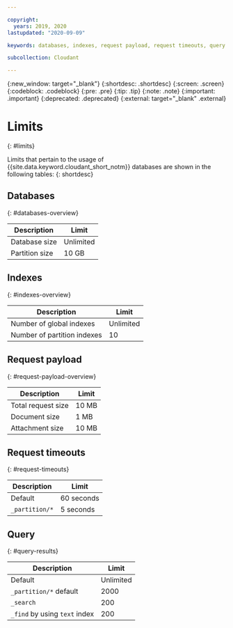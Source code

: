 ```yaml
---

copyright:
  years: 2019, 2020
lastupdated: "2020-09-09"

keywords: databases, indexes, request payload, request timeouts, query

subcollection: Cloudant

---
```


{:new_window: target="_blank"}
{:shortdesc: .shortdesc}
{:screen: .screen}
{:codeblock: .codeblock}
{:pre: .pre}
{:tip: .tip}
{:note: .note}
{:important: .important}
{:deprecated: .deprecated}
{:external: target="_blank" .external}

<!-- Acrolinx: 2019-01-11 -->

# Limits
{: #limits}

Limits that pertain to the usage of {{site.data.keyword.cloudant_short_notm}} databases are shown in the following tables:
{: shortdesc}

## Databases
{: #databases-overview}

|Description|Limit|
|--|--|
|Database size|Unlimited|
|Partition size|10 GB|


## Indexes
{: #indexes-overview}

|Description|Limit|
|--|--|
|Number of global indexes|Unlimited|
|Number of partition indexes|10|

## Request payload
{: #request-payload-overview}

|Description|Limit|
|--|--|
|Total request size|10 MB|
|Document size|1 MB|
|Attachment size|10 MB|

## Request timeouts
{: #request-timeouts}

|Description|Limit|
|--|--|
|Default|60 seconds|
|`_partition/*` |5 seconds|


## Query
{: #query-results}

|Description|Limit|
|--|--|
|Default|Unlimited|
|`_partition/*` default|2000|
|`_search`|200|
|`_find` by using `text` index|200|
